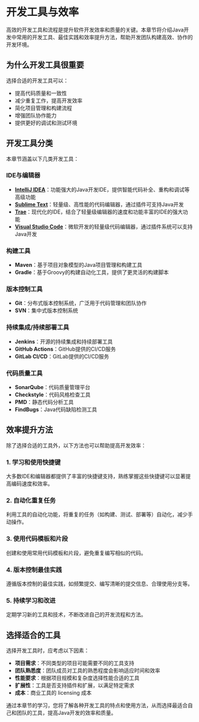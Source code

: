 # 开发工具与效率

高效的开发工具和流程是提升软件开发效率和质量的关键。本章节将介绍Java开发中常用的开发工具、最佳实践和效率提升方法，帮助开发团队构建高效、协作的开发环境。

## 为什么开发工具很重要

选择合适的开发工具可以：

- 提高代码质量和一致性
- 减少重复工作，提高开发效率
- 简化项目管理和构建流程
- 增强团队协作能力
- 提供更好的调试和测试环境

## 开发工具分类

本章节涵盖以下几类开发工具：

### IDE与编辑器

- **[IntelliJ IDEA](idea.md)**：功能强大的Java开发IDE，提供智能代码补全、重构和调试等高级功能
- **[Sublime Text](sublime.md)**：轻量级、高性能的代码编辑器，通过插件可支持Java开发
- **[Trae](trae.md)**：现代化的IDE，结合了轻量级编辑器的速度和功能丰富的IDE的强大功能
- **[Visual Studio Code](vscode.md)**：微软开发的轻量级代码编辑器，通过插件系统可以支持Java开发

### 构建工具

- **Maven**：基于项目对象模型的Java项目管理和构建工具
- **Gradle**：基于Groovy的构建自动化工具，提供了更灵活的构建脚本

### 版本控制工具

- **Git**：分布式版本控制系统，广泛用于代码管理和团队协作
- **SVN**：集中式版本控制系统

### 持续集成/持续部署工具

- **Jenkins**：开源的持续集成和持续部署工具
- **GitHub Actions**：GitHub提供的CI/CD服务
- **GitLab CI/CD**：GitLab提供的CI/CD服务

### 代码质量工具

- **SonarQube**：代码质量管理平台
- **Checkstyle**：代码风格检查工具
- **PMD**：静态代码分析工具
- **FindBugs**：Java代码缺陷检测工具

## 效率提升方法

除了选择合适的工具外，以下方法也可以帮助提高开发效率：

### 1. 学习和使用快捷键

大多数IDE和编辑器都提供了丰富的快捷键支持，熟练掌握这些快捷键可以显著提高编码速度和效率。

### 2. 自动化重复任务

利用工具的自动化功能，将重复的任务（如构建、测试、部署等）自动化，减少手动操作。

### 3. 使用代码模板和片段

创建和使用常用代码模板和片段，避免重复编写相似的代码。

### 4. 版本控制最佳实践

遵循版本控制的最佳实践，如频繁提交、编写清晰的提交信息、合理使用分支等。

### 5. 持续学习和改进

定期学习新的工具和技术，不断改进自己的开发流程和方法。

## 选择适合的工具

选择开发工具时，应考虑以下因素：

- **项目需求**：不同类型的项目可能需要不同的工具支持
- **团队熟悉度**：团队成员对工具的熟悉程度会影响适应时间和效率
- **性能要求**：根据项目规模和复杂度选择性能合适的工具
- **扩展性**：工具是否支持插件和扩展，以满足特定需求
- **成本**：商业工具的 licensing 成本

通过本章节的学习，您将了解各种开发工具的特点和使用方法，从而选择最适合自己和团队的工具，提高Java开发的效率和质量。